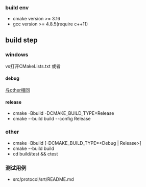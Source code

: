 ﻿### build env
* cmake version >= 3.16
* gcc version >= 4.8.5(require c++11)

## build step
### windows
vs打开CMakeLists.txt
或者
#### debug
[与other相同](#other)
#### release
* cmake -Bbuild -DCMAKE_BUILD_TYPE=Release 
* cmake --build build --config Release
### other
<a href="other"></a>

* cmake -Bbuild [-DCMAKE_BUILD_TYPE=<Debug | Release>]
* cmake --build build
* cd build/test && ctest

### 测试用例
* src/protocol/srt/README.md